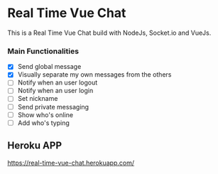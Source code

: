 # Real Time Vue Chat

This is a Real Time Vue Chat build with NodeJs, Socket.io and VueJs.

### Main Functionalities

- [x] Send global message
- [x] Visually separate my own messages from the others
- [ ] Notify when an user logout
- [ ] Notify when an user login
- [ ] Set nickname
- [ ] Send private messaging
- [ ] Show who's online
- [ ] Add who's typing

## Heroku APP
https://real-time-vue-chat.herokuapp.com/
